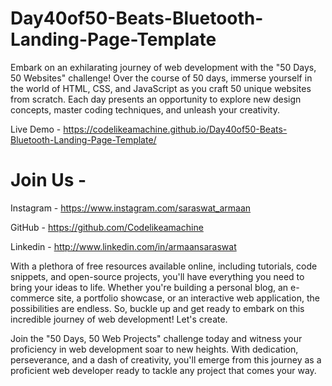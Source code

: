 # Day40of50-Beats-Bluetooth-Landing-Page-Template

Embark on an exhilarating journey of web development with the "50 Days, 50 Websites" challenge! Over the course of 50 days, immerse yourself in the world of HTML, CSS, and JavaScript as you craft 50 unique websites from scratch. Each day presents an opportunity to explore new design concepts, master coding techniques, and unleash your creativity.

Live Demo - https://codelikeamachine.github.io/Day40of50-Beats-Bluetooth-Landing-Page-Template/

# Join Us -

Instagram - https://www.instagram.com/saraswat_armaan

GitHub - https://github.com/Codelikeamachine

Linkedin - http://www.linkedin.com/in/armaansaraswat

With a plethora of free resources available online, including tutorials, code snippets, and open-source projects, you'll have everything you need to bring your ideas to life. Whether you're building a personal blog, an e-commerce site, a portfolio showcase, or an interactive web application, the possibilities are endless.
So, buckle up and get ready to embark on this incredible journey of web development! Let's create.

Join the "50 Days, 50 Web Projects" challenge today and witness your proficiency in web development soar to new heights. With dedication, perseverance, and a dash of creativity, you'll emerge from this journey as a proficient web developer ready to tackle any project that comes your way.

